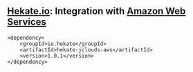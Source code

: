 ## [Hekate.io](https://github.com/hekate-io/hekate): Integration with [Amazon Web Services](https://aws.amazon.com/)
 
 ```
 <dependency>
     <groupId>io.hekate</groupId>
     <artifactId>hekate-jclouds-aws</artifactId>
     <version>1.0.1</version>
 </dependency>
 ```
